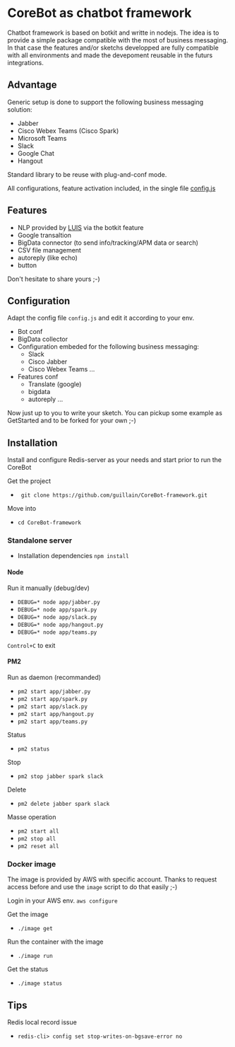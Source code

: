 # CoreBot as chatbot framework
Chatbot framework is based on botkit and writte in nodejs.
The idea is to provide a simple package compatible with the most of business messaging.
In that case the features and/or sketchs developped are fully compatible with all environments and made the devepoment reusable in the futurs integrations.

## Advantage
Generic setup is done to support the following business messaging solution:
- Jabber
- Cisco Webex Teams (Cisco Spark)
- Microsoft Teams
- Slack
- Google Chat
- Hangout

Standard library to be reuse with plug-and-conf mode.

All configurations, feature activation included, in the single file [config.js](app/config.js)

## Features
- NLP provided by [LUIS](https://botkit.ai/docs/readme-middlewares.html) via the botkit feature
- Google transaltion
- BigData connector (to send info/tracking/APM data or search)
- CSV file management
- autoreply (like echo)
- button

Don't hesitate to share yours ;-)

## Configuration
Adapt the config file `config.js` and edit it according to your env.

- Bot conf 
- BigData collector
- Configuration embeded for the following business messaging:
  - Slack
  - Cisco Jabber
  - Cisco Webex Teams
  ...
- Features conf
  - Translate (google)
  - bigdata
  - autoreply
  ...

Now just up to you to write your sketch.
You can pickup some example as GetStarted and to be forked for your own ;-)

## Installation
Install and configure Redis-server as your needs and start prior to run the CoreBot

Get the project
- ` git clone https://github.com/guillain/CoreBot-framework.git`

Move into
- `cd CoreBot-framework`

### Standalone server
- Installation dependencies
`npm install`

#### Node 
Run it manually (debug/dev)

- `DEBUG=* node app/jabber.py`
- `DEBUG=* node app/spark.py`
- `DEBUG=* node app/slack.py`
- `DEBUG=* node app/hangout.py`
- `DEBUG=* node app/teams.py`

`Control+C` to exit

#### PM2
Run as daemon (recommanded) 

- `pm2 start app/jabber.py`
- `pm2 start app/spark.py`
- `pm2 start app/slack.py`
- `pm2 start app/hangout.py`
- `pm2 start app/teams.py`

Status
- `pm2 status`

Stop
- `pm2 stop jabber spark slack`

Delete
- `pm2 delete jabber spark slack`

Masse operation
- `pm2 start all`
- `pm2 stop all`
- `pm2 reset all`

### Docker image
The image is provided by AWS with specific account. 
Thanks to request access before and use the `image` script to do that easily ;-)

Login in your AWS env.
`aws configure`

Get the image
- `./image get`

Run the container with the image
- `./image run`

Get the status
- `./image status`

## Tips

Redis local record issue
- `redis-cli> config set stop-writes-on-bgsave-error no`

